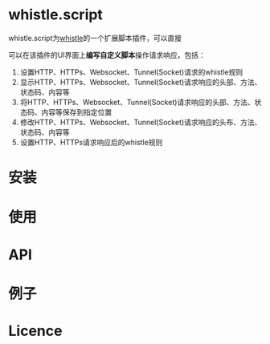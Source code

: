 # whistle.script
whistle.script为[whistle](https://github.com/avwo/whistle)的一个扩展脚本插件，可以直接



可以在该插件的UI界面上**编写自定义脚本**操作请求响应，包括：

1. 设置HTTP、HTTPs、Websocket、Tunnel(Socket)请求的whistle规则
2. 显示HTTP、HTTPs、Websocket、Tunnel(Socket)请求响应的头部、方法、状态码、内容等
3. 将HTTP、HTTPs、Websocket、Tunnel(Socket)请求响应的头部、方法、状态码、内容等保存到指定位置
4. 修改HTTP、HTTPs、Websocket、Tunnel(Socket)请求响应的头布、方法、状态码、内容等
5. 设置HTTP、HTTPs请求响应后的whistle规则

# 安装


# 使用

# API


# 例子


# Licence


